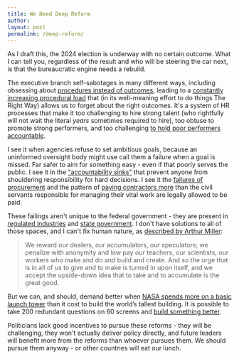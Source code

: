 ```yaml
---
title: We Need Deep Reform
author:
layout: post
permalink: /deep-reform/
---
```


As I draft this, the 2024 election is underway with no certain outcome. What I can tell you, regardless of the result and who will be steering the car next, is that the bureaucratic engine needs a rebuild.

The executive branch self-sabotages in many different ways, including obsessing about [procedures instead of outcomes](https://www.niskanencenter.org/the-procedure-fetish/), leading to a [constantly increasing procedural load](https://www.eatingpolicy.com/p/we-have-cancer) that (in its well-meaning effort to do things The Right Way) allows us to forget about the right outcomes. It's a system of HR processes that make it too challenging to hire strong talent (who rightfully will not wait the literal *years* sometimes required to hire), too obtuse to promote strong performers, and too challenging [to hold poor performers accountable](https://www.govexec.com/management/2024/10/holding-poor-performers-accountable-can-lead-better-government/400568/).

I see it when agencies refuse to set ambitious goals, because an uninformed oversight body might use call them a failure when a goal is missed. Far safer to aim for something easy - even if that poorly serves the public. I see it in the ["accountability sinks"](https://samf.substack.com/p/passing-the-buck) that prevent anyone from shouldering responsibility for hard decisions. I see it the [failures of procurement](https://www.statecraft.pub/p/how-to-fix-defense-procurement) and the pattern of [paying contractors more](https://www.slowboring.com/p/america-needs-more-bureaucrats-not) than the civil servants responsible for managing their vital work are legally allowed to be paid.

These failings aren't unique to the federal government - they are present in [regulated industries](https://newmobility.com/not-a-wheelchair/) and [state government](https://www.nytimes.com/2022/10/09/us/california-high-speed-rail-politics.html). I don't have solutions to all of those spaces, and I can't fix human nature, as [described by Arthur Miller](https://www.theatlantic.com/magazine/archive/2024/04/arthur-miller-letter-death-of-salesman/677473/):

> We reward our dealers, our accumulators, our speculators; we penalize with anonymity and low pay our teachers, our scientists, our workers who make and do and build and create. And so the urge that is in all of us to give and to make is turned in upon itself, and we accept the upside-down idea that to take and to accumulate is the great good.

But we can, and should, demand better when [NASA spends more on a basic launch tower](https://arstechnica.com/space/2024/08/nasas-second-large-launch-tower-has-gotten-stupidly-expensive/) than it cost to build the world’s tallest building. It is possible to take 200 redundant questions on 60 screens and [build something better](https://asteriskmag.com/issues/06/how-to-make-a-great-government-website).

Politicians lack good incentives to pursue these reforms - they will be challenging, they won't actually deliver policy directly, and future leaders will benefit more from the reforms than whoever pursues them. We should pursue them anyway - or other countries will eat our lunch.
